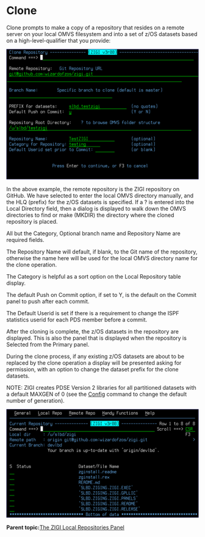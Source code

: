 # Clone

Clone prompts to make a copy of a repository that resides on a remote server on your local OMVS filesystem and into a set of z/OS datasets based on a high-level-qualifier that you provide:

![](media/img(12).png)

In the above example, the remote repository is the ZIGI repository on GitHub. We have selected to enter the local OMVS directory manually, and the HLQ \(prefix\) for the z/OS datasets is specified. If a ? is entered into the Local Directory field, then a dialog is displayed to walk down the OMVS directories to find or make \(MKDIR\) the directory where the cloned repository is placed.

All but the Category, Optional branch name and Repository Name are required fields.

The Repository Name will default, if blank, to the Git name of the repository, otherwise the name here will be used for the local OMVS directory name for the clone operation.

The Category is helpful as a sort option on the Local Repository table display.

The default Push on Commit option, if set to Y, is the default on the Commit panel to push after each commit.

The Default Userid is set if there is a requirement to change the ISPF statistics userid for each PDS member before a commit.

After the cloning is complete, the z/OS datasets in the repository are displayed. This is also the panel that is displayed when the repository is Selected from the Primary panel.

During the clone process, if any existing z/OS datasets are about to be replaced by the clone operation a display will be presented asking for permission, with an option to change the dataset prefix for the clone datasets.

NOTE: ZIGI creates PDSE Version 2 libraries for all partitioned datasets with a default MAXGEN of 0 \(see the [Config](#_Config) command to change the default number of generation\).

![](media/img(13).png)

**Parent topic:**[The ZIGI Local Repositories Panel](zOS_ISPF_Git_Interface_Users_Guide_V3R0_the_zigi_local_repositories_panel.html)

